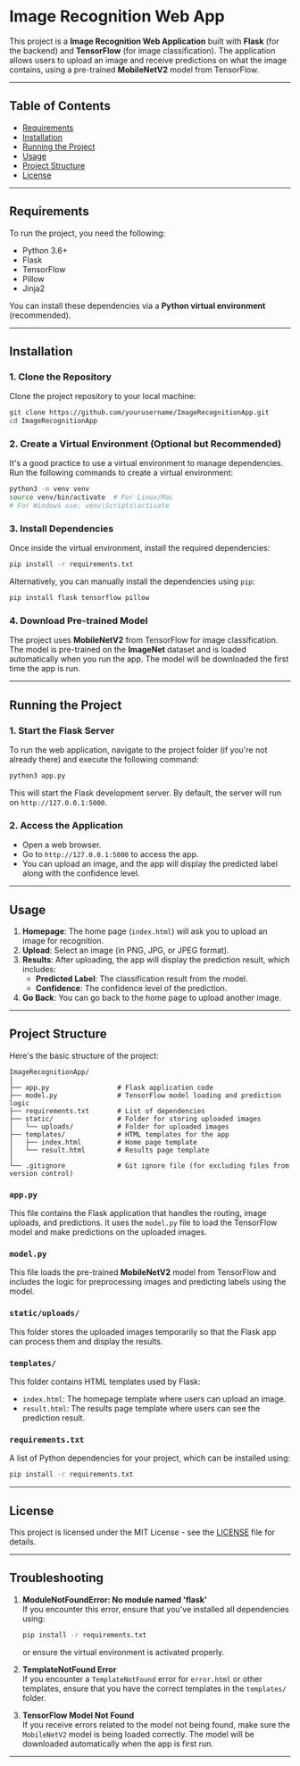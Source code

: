 

# Image Recognition Web App

This project is a **Image Recognition Web Application** built with **Flask** (for the backend) and **TensorFlow** (for image classification). The application allows users to upload an image and receive predictions on what the image contains, using a pre-trained **MobileNetV2** model from TensorFlow.

---

## Table of Contents
- [Requirements](#requirements)
- [Installation](#installation)
- [Running the Project](#running-the-project)
- [Usage](#usage)
- [Project Structure](#project-structure)
- [License](#license)

---

## Requirements

To run the project, you need the following:

- Python 3.6+
- Flask
- TensorFlow
- Pillow
- Jinja2

You can install these dependencies via a **Python virtual environment** (recommended).

---

## Installation

### 1. **Clone the Repository**
Clone the project repository to your local machine:

```bash
git clone https://github.com/yourusername/ImageRecognitionApp.git
cd ImageRecognitionApp
```

### 2. **Create a Virtual Environment (Optional but Recommended)**

It's a good practice to use a virtual environment to manage dependencies. Run the following commands to create a virtual environment:

```bash
python3 -m venv venv
source venv/bin/activate  # For Linux/Mac
# For Windows use: venv\Scripts\activate
```

### 3. **Install Dependencies**

Once inside the virtual environment, install the required dependencies:

```bash
pip install -r requirements.txt
```

Alternatively, you can manually install the dependencies using `pip`:

```bash
pip install flask tensorflow pillow
```

### 4. **Download Pre-trained Model**

The project uses **MobileNetV2** from TensorFlow for image classification. The model is pre-trained on the **ImageNet** dataset and is loaded automatically when you run the app. The model will be downloaded the first time the app is run.

---

## Running the Project

### 1. **Start the Flask Server**

To run the web application, navigate to the project folder (if you're not already there) and execute the following command:

```bash
python3 app.py
```

This will start the Flask development server. By default, the server will run on `http://127.0.0.1:5000`.

### 2. **Access the Application**

- Open a web browser.
- Go to `http://127.0.0.1:5000` to access the app.
- You can upload an image, and the app will display the predicted label along with the confidence level.

---

## Usage

1. **Homepage**: The home page (`index.html`) will ask you to upload an image for recognition.
2. **Upload**: Select an image (in PNG, JPG, or JPEG format).
3. **Results**: After uploading, the app will display the prediction result, which includes:
   - **Predicted Label**: The classification result from the model.
   - **Confidence**: The confidence level of the prediction.
4. **Go Back**: You can go back to the home page to upload another image.

---

## Project Structure

Here's the basic structure of the project:

```
ImageRecognitionApp/
│
├── app.py                 # Flask application code
├── model.py               # TensorFlow model loading and prediction logic
├── requirements.txt       # List of dependencies
├── static/                # Folder for storing uploaded images
│   └── uploads/           # Folder for uploaded images
├── templates/             # HTML templates for the app
│   ├── index.html         # Home page template
│   └── result.html        # Results page template
│
└── .gitignore             # Git ignore file (for excluding files from version control)
```

### `app.py`

This file contains the Flask application that handles the routing, image uploads, and predictions. It uses the `model.py` file to load the TensorFlow model and make predictions on the uploaded images.

### `model.py`

This file loads the pre-trained **MobileNetV2** model from TensorFlow and includes the logic for preprocessing images and predicting labels using the model.

### `static/uploads/`

This folder stores the uploaded images temporarily so that the Flask app can process them and display the results.

### `templates/`

This folder contains HTML templates used by Flask:
- `index.html`: The homepage template where users can upload an image.
- `result.html`: The results page template where users can see the prediction result.

### `requirements.txt`

A list of Python dependencies for your project, which can be installed using:

```bash
pip install -r requirements.txt
```

---

## License

This project is licensed under the MIT License - see the [LICENSE](LICENSE) file for details.

---

## Troubleshooting

1. **ModuleNotFoundError: No module named 'flask'**  
   If you encounter this error, ensure that you've installed all dependencies using:
   ```bash
   pip install -r requirements.txt
   ```
   or ensure the virtual environment is activated properly.

2. **TemplateNotFound Error**  
   If you encounter a `TemplateNotFound` error for `error.html` or other templates, ensure that you have the correct templates in the `templates/` folder.

3. **TensorFlow Model Not Found**  
   If you receive errors related to the model not being found, make sure the `MobileNetV2` model is being loaded correctly. The model will be downloaded automatically when the app is first run.

---
